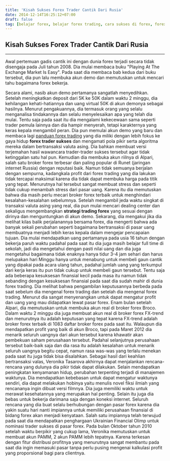 ```yaml
---
title: 'Kisah Sukses Forex Trader Cantik Dari Rusia'
date: 2014-12-14T16:25:12+07:00
draft: false
tag: [belajar forex, belajar forex trading, cara sukses di forex, forex trader sukses, Inspirasi, kisah sukses forex, sukses forex, trader forex sukses]
---
```

## Kisah Sukses Forex Trader Cantik Dari Rusia
---- 
Awal pertemuan gadis cantik ini dengan dunia forex terjadi secara tidak disengaja pada Juli tahun 2008. Dia mulai membaca buku "Playing At The Exchange Market Is Easy". Pada saat dia membaca bab kedua dari buku tersebut, dia pun lalu membuka akun demo dan memutuskan untuk mencari tahu bagaimana forex bekerja.

Secara alami, nasib akun demo pertamanya sangatlah menyedihkan. Setelah meningkatkan deposit dari 5K ke 50K dalam waktu 2 minggu, dia kehilangan kehati-hatiannya dan uang virtual 50K di akun demonya sebagai hasilnya. Menurut pengakuannya, dia termasuk orang yang selalu menganalisa tindakannya dan selalu menyelesaikan apa yang telah dia mulai. Tentu saja pada saat itu dia mengalami kekecewaan sama seperti trader pemula lainnya dan dia hampir menyerah, tetapi karakternya yang keras kepala mengambil peran. Dia pun memulai akun demo yang baru dan membaca lagi [panduan forex trading](http://investasi.bisnis7.com/forex) yang dia miliki dengan lebih fokus ke gaya hidup **forex trader sukses** dan mengamati pola pikir serta algoritma mereka dalam bertransaksi valuta asing. Dia bahkan membuat versi terjemahan hasil wawancara trader-trader sukses tersebut agar tidak ketinggalan satu hal pun. Kemudian dia membuka akun riilnya di Alpari, salah satu broker forex terbesar dan paling popular di Runet (jaringan internet Russia) dengan reputasi baik. Namun tidak semuanya berjalan dengan sempurna, kadangkala profit dari forex trading yang dia lakukan tidak tercapai maksimal karena dia tidak dapat membuka harga pada titik yang tepat. Menurutnya hal tersebut sangat membuat stress dan seperti tidak cukup menambah stress dari pasar uang. Karena itu dia memutuskan bahwa dia masih perlu mecari broker forex terbaik untuk menghindari kesalahan-kesalahan sebelumnya. Setelah mengambil jeda waktu singkat di transaksi valuta asing yang real, dia pun mulai mencari dealing center dan sekaligus mengembangkan **strategi trading forex** yang sesuai dengan dirinya dan menguntungkan di akun demo. Sekarang, dia mengakui jika dia melihat kilas balik perjalanannya bersama forex, dia mengerti bahwa ada banyak sekali perubahan seperti bagaimana bertransaksi di pasar uang membuatnya menjadi lebih keras kepala dalam mengejar pencapaian tujuan. Dia mulai mendapatkan uang pertamanya pada usia 16 tahun dengan bekerja paruh waktu padahal pada saat itu dia juga masih belajar full time di sekolah, jadi dia mengetahui dengan pasti nilai uang dan dia juga mengetahui bagaimana tidak enaknya hanya tidur 3-4 jam sehari dan harus melupakan hari Minggu hanya untuk menabung untuk membeli gaun cantik yang dipakai pada acara ulang tahun, padahal jumlah uang yang terkumpul dari kerja keras itu pun tidak cukup untuk membeli gaun tersebut. Tentu saja ada beberapa kesuksesan finansial kecil pada masa itu namun tidak sebanding dengan kesuksesan finansial pada saat dia sudah mahir di dunia forex trading. Dia melihat bahwa pengambilan keputusannya berbeda pada saat sebelum dia mengenal forex trading dan setelah dia mengenal forex trading. Menurut dia sangat menyenangkan untuk dapat mengatur profit dan uang yang mau didapatkan lewat pasar forex. Enam bulan setelah Alpari, dia memutuskan untuk membuka akun real di broker forex Broco. Dalam waktu 2 minggu dia juga membuat akun real di broker forex FX-trend dan menurutnya itu adalah keputusan yang tepat karena FX-trend adalah broker forex terbaik di 1083 daftar broker forex pada saat itu. Walaupun dia mendapatkan profit yang baik di akun Broco, tapi pada Maret 2012 dia menarik seluruh uangnya dari akun tersebut karena khawatir akan pembekuan saham perusahaan tersebut. Padahal selanjutnya perusahaan tersebut baik-baik saja dan dia rasa itu adalah kesalahan untuk menarik seluruh uangnya begitu cepat, namun rasa was-was yang terlalu menekan pada saat itu juga tidak bisa disalahkan. Sebagai hasil dari keahlian bertransaksi valas, Veronika Tasarova akhirnya dapat menjalankan rencana-rencana yang dulunya dia pikir tidak dapat dilakukan. Selain mendapatkan peningkatan kenyamanan hidup, perubahan terpenting terjadi di manajemen waktunya. Dia mendapatkan kebebasan untuk dapat mengatur waktunya sendiri, dia dapat melakukan hobinya yaitu menulis novel fiksi ilmiah yang rencananya ingin dibuat versi filmnya. Dia juga memiliki waktu untuk merawat kesehatannya yang merupakan hal penting. Selain itu juga dia bebas untuk bekerja darimana saja dengan koneksi internet. Seluruh rencana yang dia buat selalu berhubungan dengan pasar forex karena dia yakin suatu hari nanti impiannya untuk memiliki perusahaan finansial di bidang forex akan menjadi kenyataan. Salah satu impiannya telah terwujud pada saat dia mendapatkan penghargaan Ukrainian Financial Olimp untuk nominasi trader sukses di pasar forex. Pada bulan Oktober tahun 2010 setelah waktu berpikir yang cukup lama, Veronika memutuskan untuk membuat akun PAMM, 2 akun PAMM lebih tepatnya. Karena terkesan dengan fitur distribusi profitnya yang menurutnya sangat membantu pada saat dia ingin memasuki pasar tanpa perlu pusing mengenai kalkulasi profit yang proporsional bagi para clientnya.